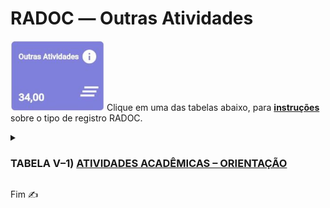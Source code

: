 # RADOC &#x2015; Outras Atividades

<img src="../media/painel-outras-atividades.jpg" width="150"> Clique em uma das tabelas abaixo, para <ins>**instruções**</ins> sobre o tipo de registro RADOC.

<details><summary><b><H3>TABELA V–1) <ins>ATIVIDADES ACADÊMICAS – ORIENTAÇÃO</ins></H3></b></summary>
  
|Item|Descrição|Pontos|**_Link_ para Instruções**|
|-|-|-|-|
|1|Aluno orientado em tese de doutorado defendida e aprovada|20|&#9752; [Registro oriundo do _Lattes_](./fonte-lattes.md)|
|2|Aluno co-orientado em tese de doutorado defendida e aprovada|7|&#10084; [Registro oriundo do _Lattes_](./fonte-lattes.md)|
|3|Aluno orientado em tese de doutorado em andamento|10|[Registro oriundo do _Lattes_](./fonte-lattes.md)|
|4|Aluno co-orientado em tese de doutorado em andamento|4|[Registro oriundo do _Lattes_](./fonte-lattes.md)|
|5|Aluno orientado em dissertação de mestrado defendida e aprovada|15|[Registro oriundo do _Lattes_](./fonte-lattes.md)|
|6|Aluno co-orientado em dissertação de mestrado defendida e aprovada|5|[Registro oriundo do _Lattes_](./fonte-lattes.md)|
|7|Aluno orientado em dissertação de mestrado em andamento|8|[Registro oriundo do _Lattes_](./fonte-lattes.md)|
|8|Aluno co-orientado em dissertação de mestrado em andamento|3|[Registro oriundo do _Lattes_](./fonte-lattes.md)|
|9|Aluno orientado em monografia de especialização aprovada|8<br>(máx. 24)|[Registro oriundo do _Lattes_](./fonte-lattes.md)|
|10|Aluno orientado em monografia de especialização em andamento|4<br>(máx. 12)|[Registro oriundo do _Lattes_](./fonte-lattes.md)|
|11|Aluno orientado em residência médica ou em residência multiprofissional em saúde|5|[O docente insere o registro](./fonte-insercao.md)|
|12|Aluno orientado em estágio curricular obrigatório|3|[O docente insere o registro](./fonte-insercao.md)|
|13|Aluno orientado em projeto de final de curso|3|[Registro oriundo do _Lattes_](./fonte-lattes.md)|
|14|Aluno de outra IFE orientado em tese de doutorado defendida e aprovada|6|[Registro oriundo do _Lattes_](./fonte-lattes.md)|
|15|Aluno de outra IFE co-orientado em tese de doutorado defendida e aprovada|3|[Registro oriundo do _Lattes_](./fonte-lattes.md)|
|16|Aluno de outra IFE orientado em tese de doutorado em andamento|3|[Registro oriundo do _Lattes_](./fonte-lattes.md)|
|17|Aluno de outra IFE co-orientado em tese de doutorado em andamento|2|[Registro oriundo do _Lattes_](./fonte-lattes.md)|
|18|Aluno de outra IFE orientado em dissertação de mestrado defendida e aprovada|4|[Registro oriundo do _Lattes_](./fonte-lattes.md)|
|19|Aluno de outra IFE co-orientado em dissertação de mestrado defendida e aprovada|2|[Registro oriundo do _Lattes_](./fonte-lattes.md)|
|20|Aluno de outra IFE orientado em dissertação de mestrado em andamento|2|[Registro oriundo do _Lattes_](./fonte-lattes.md)|
|21|Aluno de outra IFE co-orientado em dissertação de mestrado em andamento|1|[Registro oriundo do _Lattes_](./fonte-lattes.md)|
|22|Aluno orientado em programas institucionais de iniciação científica, tecnológica, extensão, ensino e similares (PIBIC / PIVIC / PIBITI / PIVITI / ITI / ITC / PROLICEN / PICMEOBMEP / PROBEC / PROVEC / PIBID)|6|[Registro oriundo do _Lattes_](./fonte-lattes.md)|
|23|Aluno orientado em programas institucionais de iniciação científica júnior, jovens talentos, apoio técnico e similares|5|[O docente insere o registro](./fonte-insercao.md)|
|24|Aluno orientado em programa especial de treinamento (PET)|5|[O docente insere o registro](./fonte-insercao.md)|
|25|Aluno com bolsa orientado em projetos de pesquisa / inovação / extensão / cultura / ensino|4|[O docente insere o registro](./fonte-insercao.md)|
|26|Aluno sem bolsa orientado em projetos de pesquisa, inovação, extensão, cultura e ensino|3|[O docente insere o registro](./fonte-insercao.md)|
|27|Aluno orientado em programa de monitoria|3|[Registro importado de Sistemas UFG](./fonte-sistema.md)|
|28|Aluno orientado em estágio curricular não obrigatório ou estágio docência|2|[O docente insere o registro](./fonte-insercao.md)|
|29|Aluno orientado em prática como componente curricular (PCC)|1|[O docente insere o registro](./fonte-insercao.md)|
|30|Aluno com deficiência, transtornos globais do desenvolvimento e altas habilidades / superdotação orientado em programa de apoio pedagógico ou em trabalho final de curso|20<br>(máx. 40)|[O docente insere o registro](./fonte-insercao.md)|
|31|Pesquisador supervisionado em estágio de pós-doutoramento (PRODOC, PNPD, DCR, PDJ, PDS e similares)|8|[Registro oriundo do _Lattes_](./fonte-lattes.md)|
|32|Aluno orientado em atividade de Preceptoria|1|[O docente insere o registro](./fonte-insercao.md)|
|33|Aluno orientado em atividade de Tutoria|1|[O docente insere o registro](./fonte-insercao.md)|
|34|Aluno orientado em Programa de Intercâmbio Internacional|1|[O docente insere o registro](./fonte-insercao.md)|
|35|Aluno de baixo rendimento acompanhado/orientado por meio de um projeto de ensino aprovado em reunião do Conselho Diretor da Unidade Acadêmica ou em reunião do Colegiado da Unidade Acadêmica Especial|4<br>(máx. 20)|[O docente insere o registro](./fonte-insercao.md)|
</details>

Fim &#9997;
